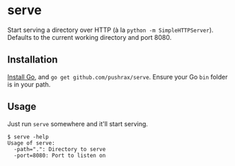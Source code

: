 # serve

Start serving a directory over HTTP (à la `python -m SimpleHTTPServer`).
Defaults to the current working directory and port 8080.

## Installation

[Install Go], and `go get github.com/pushrax/serve`. Ensure your Go `bin` folder is in your path.

[Install Go]: http://golang.org/doc/install

## Usage

Just run `serve` somewhere and it'll start serving.

```
$ serve -help
Usage of serve:
  -path=".": Directory to serve
  -port=8080: Port to listen on
```

